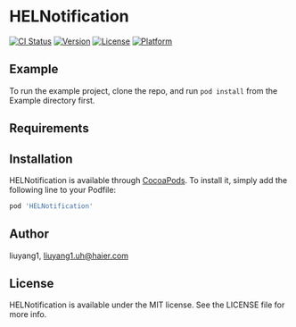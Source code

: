 # HELNotification

[![CI Status](https://img.shields.io/travis/liuyang1/HELNotification.svg?style=flat)](https://travis-ci.org/liuyang1/HELNotification)
[![Version](https://img.shields.io/cocoapods/v/HELNotification.svg?style=flat)](https://cocoapods.org/pods/HELNotification)
[![License](https://img.shields.io/cocoapods/l/HELNotification.svg?style=flat)](https://cocoapods.org/pods/HELNotification)
[![Platform](https://img.shields.io/cocoapods/p/HELNotification.svg?style=flat)](https://cocoapods.org/pods/HELNotification)

## Example

To run the example project, clone the repo, and run `pod install` from the Example directory first.

## Requirements

## Installation

HELNotification is available through [CocoaPods](https://cocoapods.org). To install
it, simply add the following line to your Podfile:

```ruby
pod 'HELNotification'
```

## Author

liuyang1, liuyang1.uh@haier.com

## License

HELNotification is available under the MIT license. See the LICENSE file for more info.
